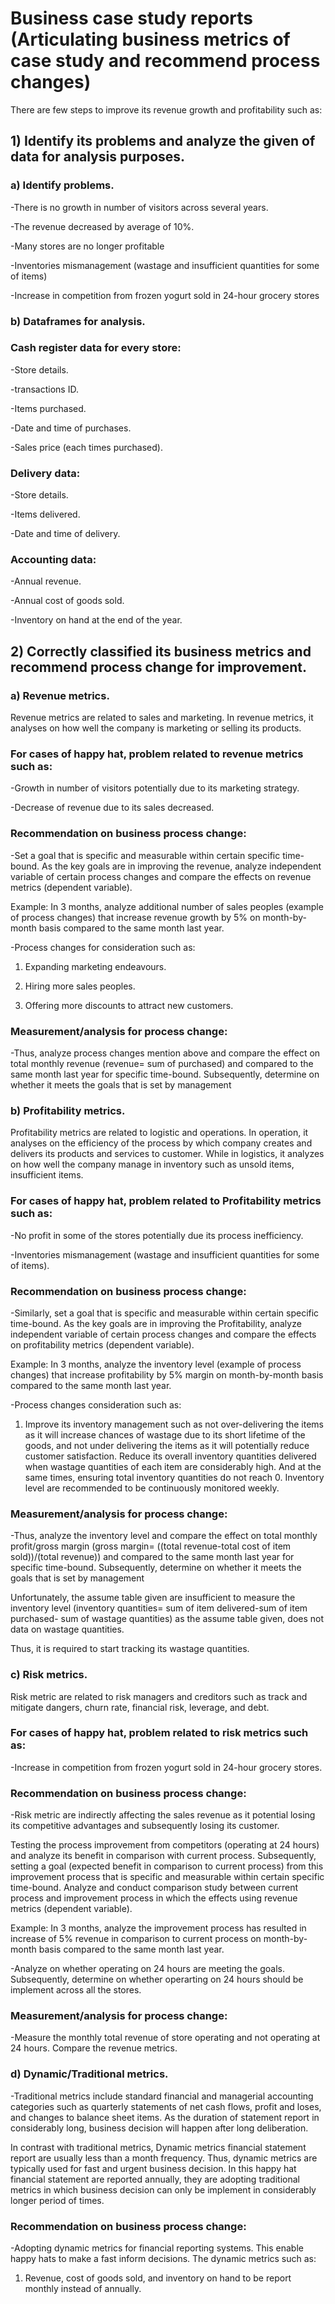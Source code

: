 # Business case study reports (Articulating business metrics of case study and recommend process changes)

There are few steps to improve its revenue growth and profitability such as: 

## 1) Identify its problems and analyze the given of data for analysis purposes.

### a) Identify problems.
-There is no growth in number of visitors across several years.

-The revenue decreased by average of 10%.

-Many stores are no longer profitable 

-Inventories mismanagement (wastage and insufficient quantities for some of items)

-Increase in competition from frozen yogurt sold in 24-hour grocery stores

### b) Dataframes for analysis. 

### Cash register data for every store:

-Store details.

-transactions ID.

-Items purchased.

-Date and time of purchases.

-Sales price (each times purchased).

### Delivery data:

-Store details.

-Items delivered.

-Date and time of delivery.

### Accounting data:

-Annual revenue.

-Annual cost of goods sold.

-Inventory on hand at the end of the year.

## 2) Correctly classified its business metrics and recommend process change for improvement.

### a) Revenue metrics.

Revenue metrics are related to sales and marketing. In revenue metrics, it analyses on how well the company is marketing or selling its products.

### For cases of happy hat, problem related to revenue metrics such as:

-Growth in number of visitors potentially due to its marketing strategy.

-Decrease of revenue due to its sales decreased.

### Recommendation on business process change:

-Set a goal that is specific and measurable within certain specific time-bound. As the key goals are in improving the revenue, analyze independent variable of certain process changes and compare the effects on revenue metrics (dependent variable). 

Example: In 3 months, analyze additional number of sales peoples (example of process changes) that increase revenue growth by 5% on month-by-month basis compared to the same month last year.

-Process changes for consideration such as:

  1)	Expanding marketing endeavours.
  
  2)	Hiring more sales peoples.
  
  3)	Offering more discounts to attract new customers.

### Measurement/analysis for process change:

-Thus, analyze process changes mention above and compare the effect on total monthly revenue (revenue= sum of purchased) and compared to the same month last year for specific time-bound. Subsequently, determine on whether it meets the goals that is set by management

### b) Profitability metrics.

Profitability metrics are related to logistic and operations. In operation, it analyses on the efficiency of the process by which company creates and delivers its products and services to customer. While in logistics, it analyzes on how well the company manage in inventory such as unsold items, insufficient items.

### For cases of happy hat, problem related to Profitability metrics such as:

-No profit in some of the stores potentially due its process inefficiency.

-Inventories mismanagement (wastage and insufficient quantities for some of items).

### Recommendation on business process change:

-Similarly, set a goal that is specific and measurable within certain specific time-bound. As the key goals are in improving the Profitability, analyze independent variable of certain process changes and compare the effects on profitability metrics (dependent variable). 

Example: In 3 months, analyze the inventory level (example of process changes) that increase profitability by 5% margin on month-by-month basis compared to the same month last year.

-Process changes consideration such as:

1.  Improve its inventory management such as not over-delivering the items as it will increase chances of wastage due to its short lifetime of the goods, and not under delivering the items as it will potentially reduce customer satisfaction. 
Reduce its overall inventory quantities delivered when wastage quantities of each item are considerably high. And at the same times, ensuring total inventory quantities do not reach 0. Inventory level are recommended to be continuously monitored weekly. 

### Measurement/analysis for process change:
-Thus, analyze the inventory level and compare the effect on total monthly profit/gross margin (gross margin=  ((total revenue-total cost of item sold))/(total revenue)) and compared to the same month last year for specific time-bound. Subsequently, determine on whether it meets the goals that is set by management

Unfortunately, the assume table given are insufficient to measure the inventory level (inventory quantities= sum of item delivered-sum of item purchased- sum of wastage quantities) as the assume table given, does not data on wastage quantities. 

Thus, it is required to start tracking its wastage quantities.

### c) Risk metrics.

Risk metric are related to risk managers and creditors such as track and mitigate dangers, churn rate, financial risk, leverage, and debt.

### For cases of happy hat, problem related to risk metrics such as:

-Increase in competition from frozen yogurt sold in 24-hour grocery stores.

### Recommendation on business process change:

-Risk metric are indirectly affecting the sales revenue as it potential losing its competitive advantages and subsequently losing its customer.

Testing the process improvement from competitors (operating at 24 hours) and analyze its benefit in comparison with current process. Subsequently, setting a goal (expected benefit in comparison to current process) from this improvement process that is specific and measurable within certain specific time-bound. Analyze and conduct comparison study between current process and improvement process in which the effects using revenue metrics (dependent variable).

Example: In 3 months, analyze the improvement process has resulted in increase of 5% revenue in comparison to current process on month-by-month basis compared to the same month last year.

-Analyze on whether operating on 24 hours are meeting the goals. Subsequently, determine on whether operarting on 24 hours should be implement across all the stores.
	
### Measurement/analysis for process change:

-Measure the monthly total revenue of store operating and not operating at 24 hours.  Compare the revenue metrics.

### d) Dynamic/Traditional metrics.

-Traditional metrics include standard financial and managerial accounting categories such as quarterly statements of net cash flows, profit and loses, and changes to balance sheet items. As the duration of statement report in considerably long, business decision will happen after long deliberation.

In contrast with traditional metrics, Dynamic metrics financial statement report are usually less than a month frequency. Thus, dynamic metrics are typically used for fast and urgent business decision.
In this happy hat financial statement are reported annually, they are adopting traditional metrics in which business decision can only be implement in considerably longer period of times.

### Recommendation on business process change:

-Adopting dynamic metrics for financial reporting systems. This enable happy hats to make a fast inform decisions. The dynamic metrics such as:
 1.	Revenue, cost of goods sold, and inventory on hand to be report monthly instead of annually.

